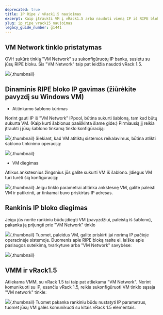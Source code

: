 ```yaml
---
deprecated: true
title: IP Ripe / vRack1.5 naujoimas
excerpt: Kaip įtraukti VM į vRack1.5 arba naudoti vieną IP iš RIPE bloko?
slug: ip_ripe_vrack15_naujoimas
legacy_guide_number: g1441
---
```



## VM Network tinklo pristatymas
OVH sukūrė tinklą "VM Network" su sukonfigūruotų IP banku, susietu su jūsų RIPE bloku.
Šis "VM Network" taip pat leidžia naudoti vRack 1.5.

![](images/img_1984.jpg){.thumbnail}


## Dinaminis RIPE bloko IP gavimas (žiūrėkite pavyzdį su Windows VM)

- Atitinkamo šablono kūrimas

Norint gauti IP iš "VM Network" IPpool, būtina sukurti šabloną, tam kad būtų sukurta VM. (Kaip kurti šablonus paaiškinta šiame gide:[]({legacy}1436))
Pirmiausią jį reikia įtraukti į jūsų šablono tinkamą tinklo konfigūraciją:

![](images/img_1985.jpg){.thumbnail}
Siekiant, kad VM atitiktų sistemos reikalavimus, būtina atlikti šablono tinkinimo operaciją:

![](images/img_1986.jpg){.thumbnail}

- VM diegimas

Atlikus ankstesnius žingsnius jūs galite sukurti VM iš šablono. Įdiegus VM turi turėti šią konfigūraciją:

![](images/img_1989.jpg){.thumbnail}
Jeigu tinklo parametrai atitinka ankstesnę VM, galite paleisti VM ir patikrinti, ar tinkamai buvo priskirtas IP adresas.


## Rankinis IP bloko diegimas
Jeigu jūs norite rankiniu būdu įdiegti VM (pavyzdžiui, paleistą iš šablono), pakanka ją prijungti prie "VM Network" tinklo

![](images/img_1989.jpg){.thumbnail}
Tuomet, paleidus VM, galite priskirti jai norimą IP pačioje operacinėje sistemoje.
Duomenis apie RIPE bloką rasite el. laiške apie paslaugos suteikimą, tvarkytuve arba "VM Network" savybėse:

![](images/img_1990.jpg){.thumbnail}


## VMM ir vRack1.5
Atliekama VMM, su vRack 1.5 tai taip pat atliekama "VM Network".
Norint komunikuoti su IP, esančiu vRack 1.5, reikia sukonfigūruoti VM tinklo sąsaja "VM network" tinkle:

![](images/img_1989.jpg){.thumbnail}
Tuomet pakanka rankiniu būdu nustatyti IP parametrus, tuomet jūsų VM galės komunikuoti su kitais vRack 1.5 elementais.

